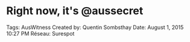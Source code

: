 # Right now, it's @aussecret

Tags: AusWitness
Created by: Quentin Sombsthay
Date: August 1, 2015 10:27 PM
Réseau: Surespot